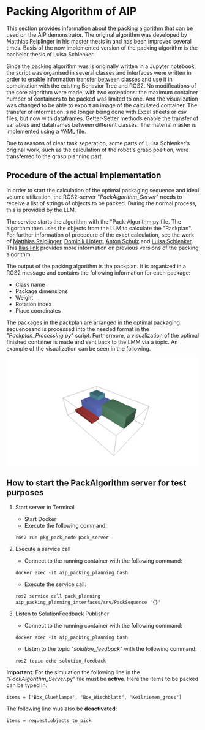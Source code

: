 # Packing Algorithm of AIP

This section provides information about the packing algorithm that can be used on the AIP demonstrator. The original algorithm was developed by Matthias Reiplinger in his master thesis in and has been improved several times. Basis of the now implemented version of the packing algorithm is the bachelor thesis of Luisa Schlenker.

Since the packing algorithm was is originally written in a Jupyter notebook, the script was organised in several classes and interfaces were written in order to enable information transfer between classes and use it in combination with the existing Behavior Tree and ROS2. No modifications of the core algorithm were made, with two exceptions: the maximum container number of containers to be packed was limited to one. And the visualization was changed to be able to export an image of the calculated container. The transfer of information is no longer being done with Excel sheets or csv files, but now with dataframes. Getter-Setter methods enable the transfer of variables and dataframes between different classes. The material master is implemented using a YAML file.

Due to reasons of clear task seperation, some parts of Luisa Schlenker's original work, such as the calculation of the robot's grasp position, were transferred to the grasp planning part.

## Procedure of the actual Implementation

In order to start the calculation of the optimal packaging sequence and ideal volume utilization, the ROS2-server "*PackAlgorithm_Server*" needs to receive a list of strings of objects to be packed. During the normal process, this is provided by the LLM.

The service starts the algorithm with the "Pack-Algorithm.py file. The algorithm then uses the objects from the LLM to calculate the "Packplan". For further information of procedure of the exact calculation, see the work of [Matthias Reiplinger](https://hskarlsruhede.sharepoint.com/:b:/s/Robolab/EZF0UL3QLYBPpvjeM2Y3UkwB81SG-OiJ-25jvLSR6Ph6Bw?e=szWvIF), [Dominik Lipfert](https://hskarlsruhede.sharepoint.com/:b:/s/Robolab/EWJFCraKGNpHjp71pGM5PiwB4MVVkDBT9mjcQsUsD9rr4w?e=l5ZdA5), [Anton Schulz](https://hskarlsruhede.sharepoint.com/:b:/s/Robolab/EZNjMJRuXIdHtjaKTe_28R8BG21SULXIZlKrc7NizC40tw?e=69PM1x) and [Luisa Schlenker](https://hskarlsruhede.sharepoint.com/:b:/s/Robolab/Ec22It_Fk9hKm28NS1hbQX4BLJKMpIRFVnF3OMU-dXNE-Q?e=IMnUJT). This [Ilias link](https://ilias.h-ka.de/goto.php?target=wiki_342982_Pack-Algorithmen#il_mhead_t_focus) provides more information on previous versions of the packing algorithm.

The output of the packing algorithm is the packplan. It is organized in a ROS2 message and contains the following information for each package:

- Class name
- Package dimensions
- Weight
- Rotation index
- Place coordinates

The packages in the packplan are arranged in the optimal packaging sequenceand is processed into the needed format in the "*Packplan_Processing.py*" script. Furthermore, a visualization of the optimal finished container is made and sent back to the LMM via a topic. An example of the visualization can be seen in the following.

<img src="../images/20240729_solution_screenshot.png" width="900"/>

## How to start the PackAlgorithm server for test purposes

1. Start server in Terminal
    - Start Docker
    - Execute the following command:
    
    ```shell
    ros2 run pkg_pack_node pack_server
    ```

2. Execute a service call
    - Connect to the running container with the following command:
    
    ```shell
    docker exec -it aip_packing_planning bash
    ```

    - Execute the service call:

    ```shell
    ros2 service call pack_planning aip_packing_planning_interfaces/srv/PackSequence '{}'
    ```

3. Listen to SolutionFeedback Publisher
    - Connect to the running container with the following command:
    
    ```shell
    docker exec -it aip_packing_planning bash
    ```

    - Listen to the topic "*solution_feedback*" with the following command:

    ```shell
    ros2 topic echo solution_feedback
    ```

**Important**: For the simulation the following line in the "*PackAlgorithm_Server*.py" file must be **active**. Here the items to be packed can be typed in.

```shell
items = ["Box_Gluehlampe", "Box_Wischblatt", "Keilriemen_gross"]
```

The following line mus also be **deactivated**:

```shell
items = request.objects_to_pick
```
